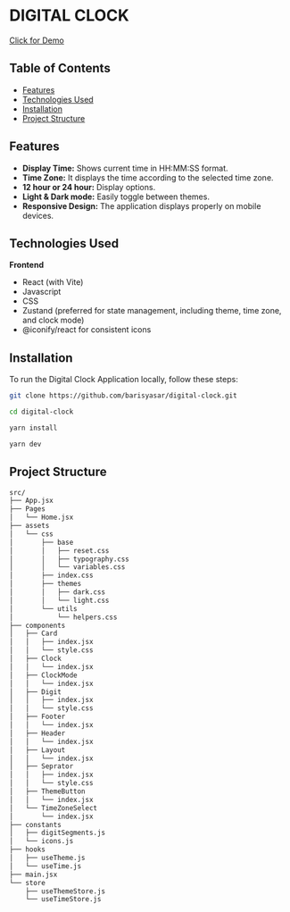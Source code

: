 # DIGITAL CLOCK

[Click for Demo](https://digital-clock-three-psi.vercel.app/)

## Table of Contents

- [Features](#features)
- [Technologies Used](#technologies-used)
- [Installation](#installation)
- [Project Structure](#project-structure)

## Features

- **Display Time:** Shows current time in HH:MM:SS format.
- **Time Zone:** It displays the time according to the selected time zone.
- **12 hour or 24 hour:** Display options.
- **Light & Dark mode:** Easily toggle between themes.
- **Responsive Design:** The application displays properly on mobile devices.

## Technologies Used

**Frontend**

- React (with Vite)
- Javascript
- CSS
- Zustand (preferred for state management, including theme, time zone, and clock mode)
- @iconify/react for consistent icons

## Installation

To run the Digital Clock Application locally, follow these steps:

```sh
git clone https://github.com/barisyasar/digital-clock.git
```

```sh
cd digital-clock
```

```sh
yarn install
```

```sh
yarn dev
```

## Project Structure

```sh
src/
├── App.jsx
├── Pages
│   └── Home.jsx
├── assets
│   └── css
│       ├── base
│       │   ├── reset.css
│       │   ├── typography.css
│       │   └── variables.css
│       ├── index.css
│       ├── themes
│       │   ├── dark.css
│       │   └── light.css
│       └── utils
│           └── helpers.css
├── components
│   ├── Card
│   │   ├── index.jsx
│   │   └── style.css
│   ├── Clock
│   │   └── index.jsx
│   ├── ClockMode
│   │   └── index.jsx
│   ├── Digit
│   │   ├── index.jsx
│   │   └── style.css
│   ├── Footer
│   │   └── index.jsx
│   ├── Header
│   │   └── index.jsx
│   ├── Layout
│   │   └── index.jsx
│   ├── Seprator
│   │   ├── index.jsx
│   │   └── style.css
│   ├── ThemeButton
│   │   └── index.jsx
│   └── TimeZoneSelect
│       └── index.jsx
├── constants
│   ├── digitSegments.js
│   └── icons.js
├── hooks
│   ├── useTheme.js
│   └── useTime.js
├── main.jsx
└── store
    ├── useThemeStore.js
    └── useTimeStore.js

```
